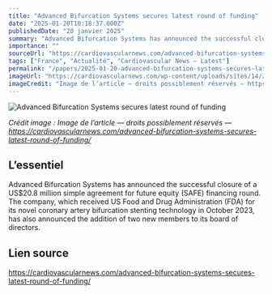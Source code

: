 ```yaml
---
title: "Advanced Bifurcation Systems secures latest round of funding"
date: "2025-01-20T10:18:37.000Z"
publishedDate: "20 janvier 2025"
summary: "Advanced Bifurcation Systems has announced the successful closure of a US$20.8 million simple agreement for future equity (SAFE) financing round. The company, which received US Food and Drug Administration (FDA) for its novel coronary artery bifurcation stenting technology in October 2023, has also announced the addition of two new members to its board of directors."
importance: ""
sourceUrl: "https://cardiovascularnews.com/advanced-bifurcation-systems-secures-latest-round-of-funding/"
tags: ["France", "Actualité", "Cardiovascular News — Latest"]
permalink: "/papers/2025-01-20-advanced-bifurcation-systems-secures-latest-round-of-funding"
imageUrl: "https://cardiovascularnews.com/wp-content/uploads/sites/14/2023/06/Red-blood-cells-image-featured.jpg"
imageCredit: "Image de l’article — droits possiblement réservés — https://cardiovascularnews.com/advanced-bifurcation-systems-secures-latest-round-of-funding/"
---
```


![Advanced Bifurcation Systems secures latest round of funding](https://cardiovascularnews.com/wp-content/uploads/sites/14/2023/06/Red-blood-cells-image-featured.jpg)

*Crédit image : Image de l’article — droits possiblement réservés — https://cardiovascularnews.com/advanced-bifurcation-systems-secures-latest-round-of-funding/*

## L’essentiel

Advanced Bifurcation Systems has announced the successful closure of a US$20.8 million simple agreement for future equity (SAFE) financing round. The company, which received US Food and Drug Administration (FDA) for its novel coronary artery bifurcation stenting technology in October 2023, has also announced the addition of two new members to its board of directors.

## Lien source

https://cardiovascularnews.com/advanced-bifurcation-systems-secures-latest-round-of-funding/
